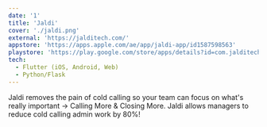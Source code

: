 ```yaml
---
date: '1'
title: 'Jaldi'
cover: './jaldi.png'
external: 'https://jalditech.com/'
appstore: 'https://apps.apple.com/ae/app/jaldi-app/id1587598563'
playstore: 'https://play.google.com/store/apps/details?id=com.jalditech.jaldi'
tech:
  - Flutter (iOS, Android, Web)
  - Python/Flask
---
```


Jaldi removes the pain of cold calling so your team can focus on what's really important -> Calling More & Closing More. Jaldi allows managers to reduce cold calling admin work by 80%!
